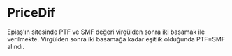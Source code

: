 # PriceDif

Epiaş'ın sitesinde PTF ve SMF değeri virgülden sonra iki basamak ile verilmekte. Virgülden sonra iki basamağa kadar eşitlik olduğunda PTF=SMF alındı. 
